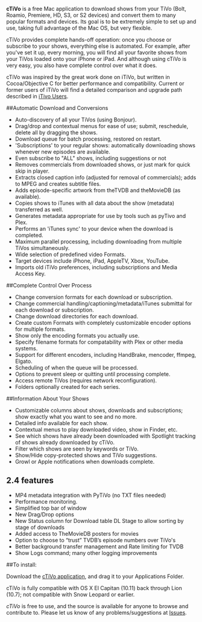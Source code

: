 **cTiVo** is a free Mac application to download shows from your TiVo (Bolt, Roamio, Premiere, HD, S3, or S2 devices) and convert them to many popular formats and devices. Its goal is to be extremely simple to set up and use, taking full advantage of the Mac OS, but very flexible. 

cTiVo provides complete hands-off operation: once you choose or subscribe to your shows, everything else is automated. For example, after you've set it up, every morning, you will find all your favorite shows from your TiVos loaded onto your iPhone or iPad. And although using cTiVo is very easy, you also have complete control over what it does.

cTiVo was inspired by the great work done on iTiVo, but written in Cocoa/Objective C for better performance and  compatibility. Current or former users of iTiVo will find a detailed comparison and upgrade path described in [iTivo Users](wiki/iTiVoUsers.md).

##Automatic Download and Conversions
  * Auto-discovery of all your TiVos (using Bonjour).
  * Drag/drop and contextual menus for ease of use; submit, reschedule, delete all by dragging the shows.
  * Download queue for batch processing, restored on restart.
  * 'Subscriptions' to your regular shows: automatically downloading shows whenever new episodes are available.
  * Even subscribe to "ALL" shows, including suggestions or not
  * Removes commercials from downloaded shows, or just mark for quick skip in player.
  * Extracts closed caption info (adjusted for removal of commercials); adds to MPEG and creates subtitle files.
  * Adds episode-specific artwork from theTVDB and theMovieDB (as available).
  * Copies shows to iTunes with all data about the show (metadata) transferred as well.
  * Generates metadata appropriate for use by tools such as pyTivo and Plex.
  * Performs an 'iTunes sync' to your device when the download is completed. 
  * Maximum parallel processing, including downloading from multiple TiVos simultaneously.
  * Wide selection of predefined video Formats.
  * Target devices include iPhone, iPad, AppleTV, Xbox, YouTube.
  * Imports old iTiVo preferences, including subscriptions and Media Access Key.

##Complete Control Over Process
  * Change conversion formats for each download or subscription.
  * Change commercial handling/captioning/metadata/iTunes submittal for each download or subscription.
  * Change download directories for each download.
  * Create custom Formats with completely customizable encoder options for multiple formats.
  * Show only the encoding formats you actually use.
  * Specify filename formats for compatability with Plex or other media systems.
  * Support for different encoders, including HandBrake, mencoder, ffmpeg, Elgato.
  * Scheduling of when the queue will be processed.
  * Options to prevent sleep or quitting until processing complete.
  * Access remote TiVos (requires network reconfiguration).
  * Folders optionally created for each series.

##Information About Your Shows
  * Customizable columns about shows, downloads and subscriptions; show exactly what you want to see and no more.
  * Detailed info available for each show.
  * Contextual menus to play downloaded video, show in Finder, etc.
  * See which shows have already been downloaded with Spotlight tracking of shows already downloaded by cTiVo.
  * Filter which shows are seen by keywords or TiVo.
  * Show/Hide copy-protected shows and TiVo suggestions.
  * Growl or Apple notifications when downloads complete.

## 2.4 features

*   MP4 metadata integration with PyTiVo (no TXT files needed)
*   Performance monitoring.
*   Simplified top bar of window
*   New Drag/Drop options
*   New Status column for Download table DL Stage to allow sorting by stage of downloads
*   Added access to TheMovieDB posters for movies
*   Option to choose to “trust” TVDB’s episode numbers over TiVo's
*   Better background transfer management and Rate limiting for TVDB
*   Show Logs command; many other logging improvements

##To install:

Download the [cTiVo application](https://github.com/dscottbuch/cTiVo/releases), and drag it to your Applications Folder.

cTiVo is fully compatible with OS X El Capitan (10.11) back through Lion (10.7); not compatible with Snow Leopard or earlier.

*cTiVo* is free to use, and the source is available for anyone to browse and contribute to. Please let us know of any problems/suggestions at [Issues](https://github.com/dscottbuch/cTiVo/releases).
